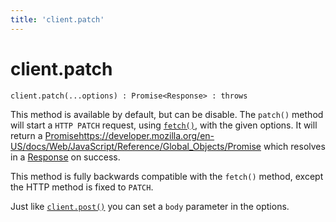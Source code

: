 ```yaml
---
title: 'client.patch'
---
```

# client.patch

```
client.patch(...options) : Promise<Response> : throws
```

This method is available by default, but can be disable. The `patch()` method will start a `HTTP PATCH` request, using [`fetch()`](https://developer.mozilla.org/en-US/docs/Web/API/fetch), with the given options. It will return a [Promise]()https://developer.mozilla.org/en-US/docs/Web/JavaScript/Reference/Global_Objects/Promise which resolves in a [Response](../response/) on success.

This method is fully backwards compatible with the `fetch()` method, except the HTTP method is fixed to `PATCH`.

Just like [`client.post()`](./post.md) you can set a `body` parameter in the options.

